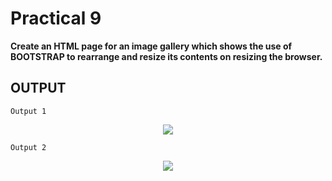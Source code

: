 # Practical 9
**Create an HTML page for an image gallery which shows the use of BOOTSTRAP to rearrange and resize its contents on resizing the browser.**

## OUTPUT
`Output 1`
<p align="center">
<img src="https://user-images.githubusercontent.com/68191677/201514021-8ddb1216-e704-4889-8cd0-b446bcb63472.png"  />
</p>

`Output 2`
<p align="center">
<img src="https://user-images.githubusercontent.com/68191677/201514028-0bb355f0-466e-4fb8-ae7b-606704f31f5a.png"  />
</p>
